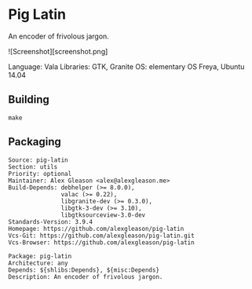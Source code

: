 Pig Latin
=========

An encoder of frivolous jargon.

![Screenshot][screenshot.png]

Language: Vala
Libraries: GTK, Granite
OS: elementary OS Freya, Ubuntu 14.04

Building
------------

    make

Packaging
--------------

    Source: pig-latin
    Section: utils
    Priority: optional
    Maintainer: Alex Gleason <alex@alexgleason.me>
    Build-Depends: debhelper (>= 8.0.0),
                   valac (>= 0.22),
                   libgranite-dev (>= 0.3.0),
                   libgtk-3-dev (>= 3.10),
                   libgtksourceview-3.0-dev
    Standards-Version: 3.9.4
    Homepage: https://github.com/alexgleason/pig-latin
    Vcs-Git: https://github.com/alexgleason/pig-latin.git
    Vcs-Browser: https://github.com/alexgleason/pig-latin

    Package: pig-latin
    Architecture: any
    Depends: ${shlibs:Depends}, ${misc:Depends}
    Description: An encoder of frivolous jargon.
